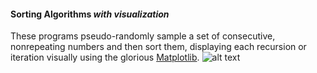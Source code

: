 #### Sorting Algorithms *with visualization*

These programs pseudo-randomly sample a set of consecutive, nonrepeating numbers and then sort them, displaying each recursion or iteration visually using the glorious [Matplotlib](http://matplotlib.org/index.html "Matplotlib website").
![alt text](../../master/57/mergesort.png "Visualization")